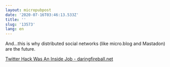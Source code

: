 ```yaml
---
layout: micropubpost
date: '2020-07-16T03:46:13.533Z'
title: ''
slug: '13573'
lang: en
---
```

And...this is why distributed social networks (like micro.blog and Mastadon) are the future. 

 [Twitter Hack Was An Inside Job - daringfireball.net](https://daringfireball.net/linked/2020/07/15/twitter-inside-job)
